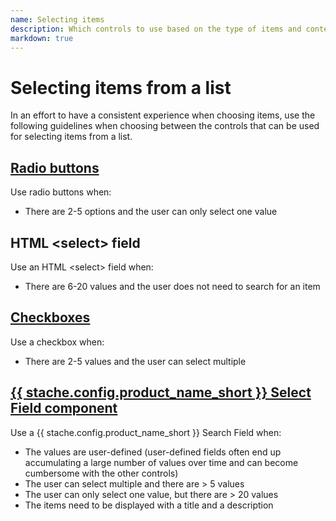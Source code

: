 ```yaml
---
name: Selecting items
description: Which controls to use based on the type of items and context of use.
markdown: true
---
```


<h1 class="bb-page-heading">Selecting items from a list</h1>

In an effort to have a consistent experience when choosing items, use the following guidelines when choosing between the controls that can be used for selecting items from a list.

<h2 class="bb-section-heading"><a href="../../components/check">Radio buttons</a></h2>

Use radio buttons when:

* There are 2-5 options and the user can only select one value

<h2 class="bb-section-heading">HTML &lt;select&gt; field</h2>

Use an HTML &lt;select&gt; field when:

* There are 6-20 values and the user does not need to search for an item

<h2 class="bb-section-heading"><a href="../../components/check">Checkboxes</a></h2>

Use a checkbox when:

* There are 2-5 values and the user can select multiple

<h2 class="bb-section-heading"><a href="../../components/selectfield">{{ stache.config.product_name_short }} Select Field component</a></h2>

Use a {{ stache.config.product_name_short }} Search Field when:

* The values are user-defined (user-defined fields often end up accumulating a large number of values over time and can become cumbersome with the other controls)
* The user can select multiple and there are > 5 values
* The user can only select one value, but there are > 20 values
* The items need to be displayed with a title and a description

